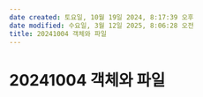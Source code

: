 ```yaml
---
date created: 토요일, 10월 19일 2024, 8:17:39 오후
date modified: 수요일, 3월 12일 2025, 8:06:28 오전
title: 20241004 객체와 파일
---
```


# 20241004 객체와 파일
